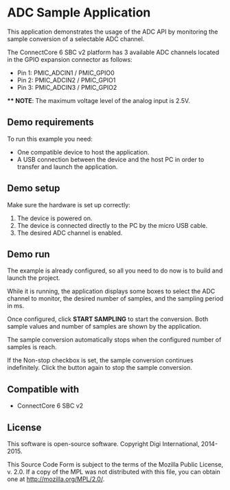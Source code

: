 ADC Sample Application
======================

This application demonstrates the usage of the ADC API by monitoring the sample 
conversion of a selectable ADC channel.

The ConnectCore 6 SBC v2 platform has 3 available ADC channels located in the
GPIO expansion connector as follows:

* Pin 1: PMIC_ADCIN1 / PMIC_GPIO0
* Pin 2: PMIC_ADCIN2 / PMIC_GPIO1
* Pin 3: PMIC_ADCIN3 / PMIC_GPIO2

**\*\* NOTE**: The maximum voltage level of the analog input is 2.5V.

Demo requirements
-----------------

To run this example you need:

* One compatible device to host the application.
* A USB connection between the device and the host PC in order to transfer and
  launch the application.

Demo setup
----------

Make sure the hardware is set up correctly:

1. The device is powered on.
2. The device is connected directly to the PC by the micro USB cable.
3. The desired ADC channel is enabled.

Demo run
--------

The example is already configured, so all you need to do now is to build and
launch the project.

While it is running, the application displays some boxes to select the ADC
channel to monitor, the desired number of samples, and the sampling period
in ms.

Once configured, click **START SAMPLING** to start the conversion. Both sample
values and number of samples are shown by the application.

The sample conversion automatically stops when the configured number of samples
is reach.

If the Non-stop checkbox is set, the sample conversion continues indefinitely.
Click the button again to stop the sample conversion.

Compatible with
---------------

* ConnectCore 6 SBC v2

License
-------

This software is open-source software. Copyright Digi International, 2014-2015.

This Source Code Form is subject to the terms of the Mozilla Public License,
v. 2.0. If a copy of the MPL was not distributed with this file, you can obtain
one at http://mozilla.org/MPL/2.0/.